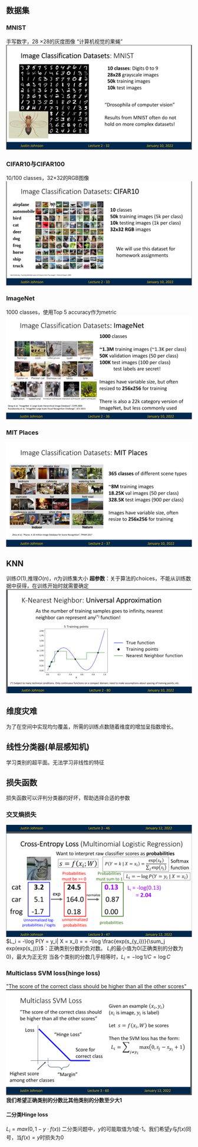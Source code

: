 ## 数据集
### MNIST
手写数字，28 ×28的灰度图像
“计算机视觉的果蝇”
![](../../img/Pasted%20image%2020240617161141.png)
### CIFAR10与CIFAR100
10/100 classes，32×32的RGB图像
![](../../img/Pasted%20image%2020240617161351.png)
### ImageNet
1000 classes，使用Top 5 accuracy作为metric
![](../../img/Pasted%20image%2020240617161453.png)
### MIT Places
![](../../img/Pasted%20image%2020240617161532.png)
## KNN
训练$O(1)$,推理$O(n)$，$n$为训练集大小
**超参数**：关于算法的choices，不能从训练数据中获得，在训练开始时就需要确定
![](../../img/Pasted%20image%2020240617162721.png)
## 维度灾难
为了在空间中实现均匀覆盖，所需的训练点数随着维度的增加呈指数增长。

## 线性分类器(单层感知机)
学习类别的超平面。无法学习非线性的特征

## 损失函数
损失函数可以评判分类器的好坏，帮助选择合适的参数
### 交叉熵损失
![](../../img/Pasted%20image%2020240617163653.png)
$L_i = -\log P(Y = y_i| X = x_i) = = -\log \frac{exp(s_{y_i})}{\sum_j exp(exp(s_j))}$：正确类别分数的负对数。
$L_i$的最小值为0(正确类别的分数为0)，最大为正无穷
当各个类别的分数几乎相等时，$L_i = - \log 1/C = \log C$
### Multiclass SVM loss(hinge loss)
"The score of the correct class should be higher than all the other scores"
![](../../img/Pasted%20image%2020240617164919.png)
**我们希望正确类别的分数比其他类别的分数至少大1**
#### 二分类Hinge loss
$L_i = max(0, 1 - y\cdot f(x))$
二分类问题中，$y$的可能取值为1或-1。我们希望$y$与$f(x)$同号，当$f(x)=y$时损失为0
